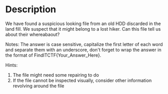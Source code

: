 # Description
We have found a suspicious looking file from an old HDD discarded in the land fill. We suspect that it might belong to a lost hiker. Can this file tell us about their whereabaout?

Notes: The answer is case sensitive, capitalize the first letter of each word and separate them with an underscore, don't forget to wrap the answer in the format of FindITCTF{Your_Answer_Here}.

Hints:
1. The file might need some repairing to do
2. If the file cannot be inspected visually, consider other information revolving around the file
